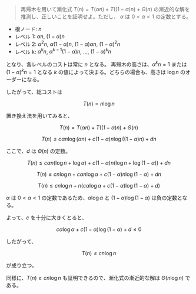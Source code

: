<!--
<script type="text/javascript" async
  src="https://cdnjs.cloudflare.com/ajax/libs/mathjax/2.7.7/MathJax.js?config=TeX-MML-AM_CHTML">
</script>
-->
>再帰木を用いて漸化式 $T(n)=T(\alpha n)+T((1-\alpha)n)+\Theta(n)$ の漸近的な解を推測し、正しいことを証明せよ。ただし、 $\alpha$ は $0<\alpha<1$ の定数とする。


* 根ノード: $n$
* レベル 1: $\alpha n$, $(1-\alpha)n$
* レベル 2: $\alpha^2 n$, $\alpha(1-\alpha)n$, $(1-\alpha)\alpha n$, $(1-\alpha)^2 n$
* レベル k: $\alpha^k n$, $\alpha^{k-1}(1-\alpha)n$, ..., $(1-\alpha)^k n$

となり、各レベルのコストは常に $n$ となる。
再帰木の高さは、$\alpha^k n = 1$ または $(1-\alpha)^k n = 1$ となる $k$ の値によって決まる。どちらの場合も、高さは $\log n$ のオーダーになる。

したがって、総コストは

$$
T(n) = n \log n
$$

置き換え法を用いてみると、

$$
T(n) = T(\alpha n) + T((1-\alpha)n) + \Theta(n)
$$

$$
T(n) \le c\alpha n \log(\alpha n) + c(1-\alpha)n \log((1-\alpha)n) + dn
$$

ここで、$d$ は $\Theta(n)$ の定数。

$$
T(n) \le c\alpha n (\log n + \log \alpha) + c(1-\alpha)n (\log n + \log (1-\alpha)) + dn
$$

$$
T(n) \le cn \log n + c\alpha n \log \alpha + c(1-\alpha)n \log (1-\alpha) + dn
$$

$$
T(n) \le cn \log n + n(c\alpha \log \alpha + c(1-\alpha) \log (1-\alpha) + d)
$$

$\alpha$ は $0 < \alpha < 1$ の定数であるため、$\alpha \log \alpha$ と $(1-\alpha) \log (1-\alpha)$ は負の定数となる。

よって、$c$ を十分に大きくとると、

$$
c\alpha \log \alpha + c(1-\alpha) \log (1-\alpha) + d \le 0
$$

したがって、

$$
T(n) \le cn \log n
$$

が成り立つ。

同様に、$T(n) \ge cn \log n$ も証明できるので、漸化式の漸近的な解は $\Theta(n \log n)$ である。
